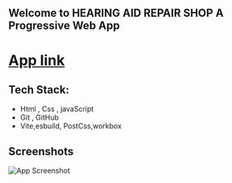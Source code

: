## Welcome to HEARING AID REPAIR SHOP A Progressive Web App

# [App link]()

## Tech Stack:
- Html , Css , javaScript
- Git , GitHub
- Vite,esbuild, PostCss,workbox

## Screenshots

![App Screenshot]()
